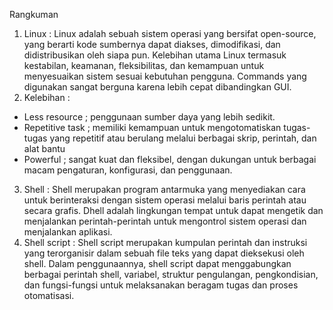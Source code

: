 Rangkuman

1. Linux : Linux adalah sebuah sistem operasi yang bersifat open-source, yang berarti kode sumbernya dapat diakses, dimodifikasi, dan didistribusikan oleh siapa pun. Kelebihan utama Linux termasuk kestabilan, keamanan, fleksibilitas, dan kemampuan untuk menyesuaikan sistem sesuai kebutuhan pengguna.
   Commands yang digunakan sangat berguna karena lebih cepat dibandingkan GUI.
2. Kelebihan :

- Less resource ; penggunaan sumber daya yang lebih sedikit.
- Repetitive task ; memiliki kemampuan untuk mengotomatiskan tugas-tugas yang repetitif atau berulang melalui berbagai skrip, perintah, dan alat bantu
- Powerful ; sangat kuat dan fleksibel, dengan dukungan untuk berbagai macam pengaturan, konfigurasi, dan penggunaan.

3. Shell : Shell merupakan program antarmuka yang menyediakan cara untuk berinteraksi dengan sistem operasi melalui baris perintah atau secara grafis. Dhell adalah lingkungan tempat untuk dapat mengetik dan menjalankan perintah-perintah untuk mengontrol sistem operasi dan menjalankan aplikasi.
4. Shell script : Shell script merupakan kumpulan perintah dan instruksi yang terorganisir dalam sebuah file teks yang dapat dieksekusi oleh shell. Dalam penggunaannya, shell script dapat menggabungkan berbagai perintah shell, variabel, struktur pengulangan, pengkondisian, dan fungsi-fungsi untuk melaksanakan beragam tugas dan proses otomatisasi.
